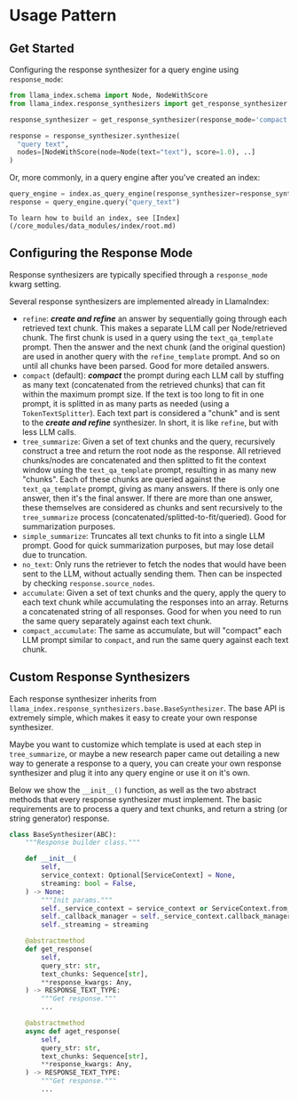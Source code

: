 # Usage Pattern

## Get Started

Configuring the response synthesizer for a query engine using `response_mode`:

```python
from llama_index.schema import Node, NodeWithScore
from llama_index.response_synthesizers import get_response_synthesizer

response_synthesizer = get_response_synthesizer(response_mode='compact')

response = response_synthesizer.synthesize(
  "query text", 
  nodes=[NodeWithScore(node=Node(text="text"), score=1.0), ..]
)
```

Or, more commonly, in a query engine after you've created an index:

```python
query_engine = index.as_query_engine(response_synthesizer=response_synthesizer)
response = query_engine.query("query_text")
```

```{tip}
To learn how to build an index, see [Index](/core_modules/data_modules/index/root.md)
```

## Configuring the Response Mode
Response synthesizers are typically specified through a `response_mode` kwarg setting.

Several response synthesizers are implemented already in LlamaIndex:

- `refine`: ***create and refine*** an answer by sequentially going through each retrieved text chunk. 
    This makes a separate LLM call per Node/retrieved chunk. The first chunk is used in a query using the 
    `text_qa_template` prompt. Then the answer and the next chunk (and the original question) are used 
    in another query with the `refine_template` prompt. And so on until all chunks have been parsed.
    Good for more detailed answers.
- `compact` (default): ***compact*** the prompt during each LLM call by stuffing as 
    many text (concatenated from the retrieved chunks) that can fit within the maximum prompt size. 
    If the text is too long to fit in one prompt, it is splitted in as many parts as needed 
    (using a `TokenTextSplitter`). Each text part is considered a "chunk" and is sent to the 
    ***create and refine*** synthesizer. In short, it is like `refine`, but with less LLM calls.
- `tree_summarize`: Given a set of text chunks and the query, recursively construct a tree 
    and return the root node as the response. All retrieved chunks/nodes are concatenated and then
    splitted to fit the context window using the `text_qa_template` prompt, resulting in as many new "chunks".
    Each of these chunks are queried against the `text_qa_template` prompt, giving as many answers. If there is
    only one answer, then it's the final answer. If there are more than one answer, these themselves are 
    considered as chunks and sent recursively to the `tree_summarize` process (concatenated/splitted-to-fit/queried).
    Good for summarization purposes.
- `simple_summarize`: Truncates all text chunks to fit into a single LLM prompt. Good for quick
    summarization purposes, but may lose detail due to truncation.
- `no_text`: Only runs the retriever to fetch the nodes that would have been sent to the LLM, 
    without actually sending them. Then can be inspected by checking `response.source_nodes`.
- `accumulate`: Given a set of text chunks and the query, apply the query to each text
    chunk while accumulating the responses into an array. Returns a concatenated string of all
    responses. Good for when you need to run the same query separately against each text
    chunk.
- `compact_accumulate`: The same as accumulate, but will "compact" each LLM prompt similar to
    `compact`, and run the same query against each text chunk.

## Custom Response Synthesizers

Each response synthesizer inherits from `llama_index.response_synthesizers.base.BaseSynthesizer`. The base API is extremely simple, which makes it easy to create your own response synthesizer.

Maybe you want to customize which template is used at each step in `tree_summarize`, or maybe a new research paper came out detailing a new way to generate a response to a query, you can create your own response synthesizer and plug it into any query engine or use it on it's own.

Below we show the `__init__()` function, as well as the two abstract methods that every response synthesizer must implement. The basic requirements are to process a query and text chunks, and return a string (or string generator) response.

```python
class BaseSynthesizer(ABC):
    """Response builder class."""

    def __init__(
        self,
        service_context: Optional[ServiceContext] = None,
        streaming: bool = False,
    ) -> None:
        """Init params."""
        self._service_context = service_context or ServiceContext.from_defaults()
        self._callback_manager = self._service_context.callback_manager
        self._streaming = streaming

    @abstractmethod
    def get_response(
        self,
        query_str: str,
        text_chunks: Sequence[str],
        **response_kwargs: Any,
    ) -> RESPONSE_TEXT_TYPE:
        """Get response."""
        ...

    @abstractmethod
    async def aget_response(
        self,
        query_str: str,
        text_chunks: Sequence[str],
        **response_kwargs: Any,
    ) -> RESPONSE_TEXT_TYPE:
        """Get response."""
        ...
```
